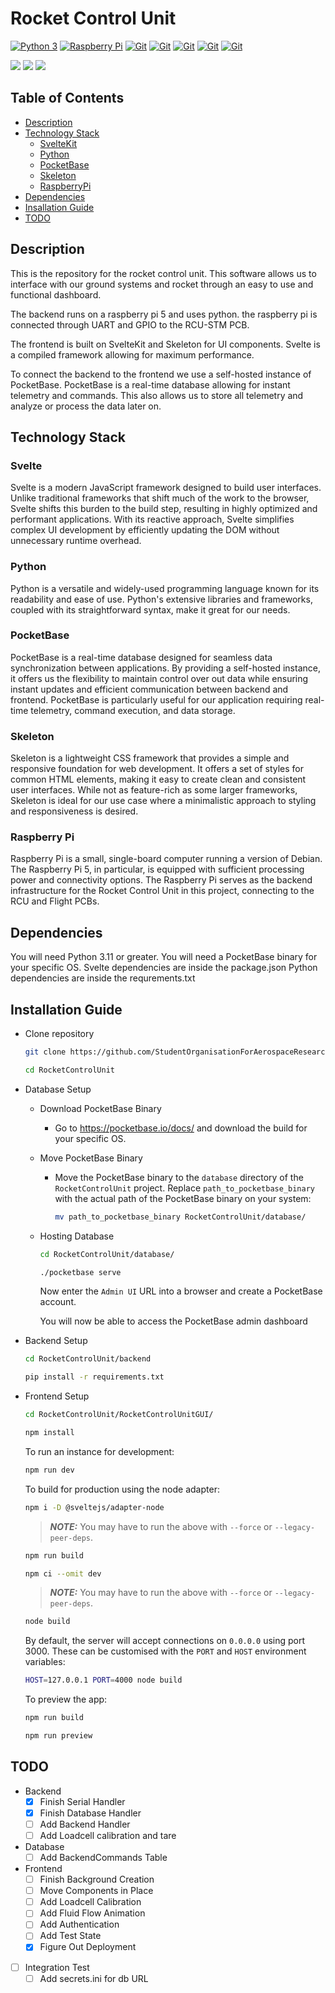 # Rocket Control Unit

<a href="https://docs.python.org/3/reference/" rel="Python 3 Reference">![Python 3](https://img.shields.io/badge/python-3670A0?style=for-the-badge&logo=python&logoColor=ffdd54)</a>
<a href="https://www.raspberrypi.com/products/raspberry-pi-5/" rel="RPI 5">![Raspberry Pi](https://img.shields.io/badge/-RaspberryPi-C51A4A?style=for-the-badge&logo=Raspberry-Pi)</a>
<a href="https://svelte.dev/" rel="Svelte">![Git](https://img.shields.io/badge/SvelteKit-FF3E00?style=for-the-badge&logo=Svelte&logoColor=white)</a>
<a href="https://www.typescriptlang.org/" rel="TypeScript">![Git](https://img.shields.io/badge/TypeScript-007ACC?style=for-the-badge&logo=typescript&logoColor=white)</a>
<a href="https://pocketbase.io/" rel="Pocketbase">![Git](https://img.shields.io/badge/PocketBase-B8DBE4?style=for-the-badge&logo=PocketBase&logoColor=white)</a>
<a href="https://www.skeleton.dev/" rel="Skeleton">![Git](https://img.shields.io/badge/Tailwind_CSS-38B2AC?style=for-the-badge&logo=tailwind-css&logoColor=white)</a>
<a href="https://github.com/StudentOrganisationForAerospaceResearch/RocketControlUnit.git" rel="GitHub">![Git](https://img.shields.io/badge/git-%23F05033.svg?style=for-the-badge&logo=git&logoColor=white)</a>

![](https://img.shields.io/github/repo-size/StudentOrganisationForAerospaceResearch/RocketControlUnit?label=Size)
![](https://img.shields.io/github/commit-activity/m/StudentOrganisationForAerospaceResearch/RocketControlUnit)
![](https://img.shields.io/github/contributors/StudentOrganisationForAerospaceResearch/RocketControlUnit)

## Table of Contents

- [Description](#description)
- [Technology Stack](#technology-stack)
  - [SvelteKit](#svelte)
  - [Python](#python)
  - [PocketBase](#pocketbase)
  - [Skeleton](#skeleton)
  - [RaspberryPi](#raspberry-pi)
- [Dependencies](#dependencies)
- [Insallation Guide](#installation-guide)
- [TODO](#todo)

## Description

This is the repository for the rocket control unit. This software allows us to interface with our ground systems and rocket through an easy to use and functional dashboard.

The backend runs on a raspberry pi 5 and uses python. the raspberry pi is connected through UART and GPIO to the RCU-STM PCB.

The frontend is built on SvelteKit and Skeleton for UI components. Svelte is a compiled framework allowing for maximum performance.

To connect the backend to the frontend we use a self-hosted instance of PocketBase. PocketBase is a real-time database allowing for instant telemetry and commands. This also allows us to store all telemetry and analyze or process the data later on.

## Technology Stack

### Svelte

Svelte is a modern JavaScript framework designed to build user interfaces. Unlike traditional frameworks that shift much of the work to the browser, Svelte shifts this burden to the build step, resulting in highly optimized and performant applications. With its reactive approach, Svelte simplifies complex UI development by efficiently updating the DOM without unnecessary runtime overhead.

### Python

Python is a versatile and widely-used programming language known for its readability and ease of use. Python's extensive libraries and frameworks, coupled with its straightforward syntax, make it great for our needs.

### PocketBase

PocketBase is a real-time database designed for seamless data synchronization between applications. By providing a self-hosted instance, it offers us the flexibility to maintain control over out data while ensuring instant updates and efficient communication between backend and frontend. PocketBase is particularly useful for our application requiring real-time telemetry, command execution, and data storage.

### Skeleton

Skeleton is a lightweight CSS framework that provides a simple and responsive foundation for web development. It offers a set of styles for common HTML elements, making it easy to create clean and consistent user interfaces. While not as feature-rich as some larger frameworks, Skeleton is ideal for our use case where a minimalistic approach to styling and responsiveness is desired.

### Raspberry Pi

Raspberry Pi is a small, single-board computer running a version of Debian. The Raspberry Pi 5, in particular, is equipped with sufficient processing power and connectivity options. The Raspberry Pi serves as the backend infrastructure for the Rocket Control Unit in this project, connecting to the RCU and Flight PCBs.

## Dependencies

You will need Python 3.11 or greater.
You will need a PocketBase binary for your specific OS.
Svelte dependencies are inside the package.json
Python dependencies are inside the requrements.txt

## Installation Guide

- Clone repository

    ```sh
    git clone https://github.com/StudentOrganisationForAerospaceResearch/RocketControlUnit.git
    ```

    ```sh
    cd RocketControlUnit
    ```

- Database Setup
  - Download PocketBase Binary
    - Go to https://pocketbase.io/docs/ and download the build for your specific OS.
  - Move PocketBase Binary

    - Move the PocketBase binary to the `database` directory of the `RocketControlUnit` project. Replace `path_to_pocketbase_binary` with the actual path of the PocketBase binary on your system:

        ```sh
        mv path_to_pocketbase_binary RocketControlUnit/database/
        ```

  - Hosting Database

    ```sh
    cd RocketControlUnit/database/
    ```

    ```sh
    ./pocketbase serve
    ```

    Now enter the `Admin UI` URL into a browser and create a PocketBase account.

    You will now be able to access the PocketBase admin dashboard

- Backend Setup

    ```sh
    cd RocketControlUnit/backend
    ```

    ```sh
    pip install -r requirements.txt
    ```

- Frontend Setup

    ```sh
    cd RocketControlUnit/RocketControlUnitGUI/
    ```

    ```sh
    npm install
    ```

    To run an instance for development:

    ```sh
    npm run dev
    ```

    To build for production using the node adapter:

    ```sh
    npm i -D @sveltejs/adapter-node
    ```

    > **_NOTE:_**  You may have to run the above with `--force` or `--legacy-peer-deps`.

    ```sh
    npm run build
    ```

    ```sh
    npm ci --omit dev
    ```

    > **_NOTE:_**  You may have to run the above with `--force` or `--legacy-peer-deps`.

    ```sh
    node build
    ```

    By default, the server will accept connections on `0.0.0.0` using port 3000. These can be customised with the `PORT` and `HOST` environment variables:

    ```sh
    HOST=127.0.0.1 PORT=4000 node build
    ```

    To preview the app:

    ```sh
    npm run build
    ```

    ```sh
    npm run preview
    ```

## TODO

- Backend
  - [x] Finish Serial Handler
  - [x] Finish Database Handler
  - [ ] Add Backend Handler
  - [ ] Add Loadcell calibration and tare
- Database
  - [ ] Add BackendCommands Table
- Frontend
  - [ ] Finish Background Creation
  - [ ] Move Components in Place
  - [ ] Add Loadcell Calibration
  - [ ] Add Fluid Flow Animation
  - [ ] Add Authentication
  - [ ] Add Test State
  - [x] Figure Out Deployment
- [ ] Integration Test
  - [ ] Add secrets.ini for db URL
